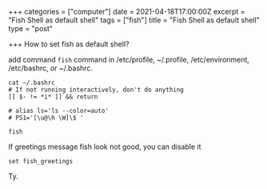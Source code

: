 +++
categories = ["computer"]
date = 2021-04-18T17:00:00Z
excerpt = "Fish Shell as default shell"
tags = ["fish"]
title = "Fish Shell as default shell"
type = "post"

+++
How to set fish as default shell?

add command `fish` command in /etc/profile, \~/.profile, /etc/environment, /etc/bashrc, or \~/.bashrc.

    cat ~/.bashrc
    # If not running interactively, don't do anything
    [[ $- != *i* ]] && return
    
    # alias ls='ls --color=auto'
    # PS1='[\u@\h \W]\$ '
    
    fish

If greetings message fish look not good, you can disable it

    set fish_greetings

Ty.
